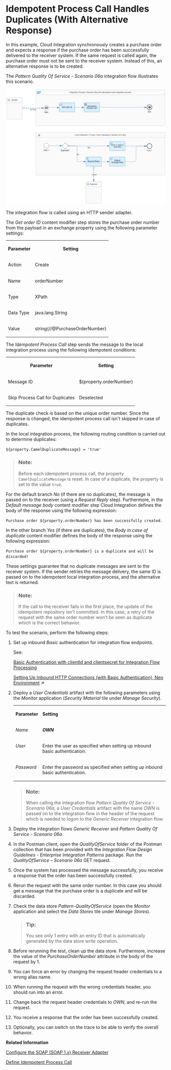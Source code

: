 <!-- loioa8706217bf174994bdca4cbe2b06955e -->

# Idempotent Process Call Handles Duplicates \(With Alternative Response\)

In this example, Cloud Integration synchronously creates a purchase order and expects a response if the purchase order has been successfully delivered to the receiver system. If the same request is called again, the purchase order must not be sent to the receiver system. Instead of this, an alternative response is to be created.

The *Pattern Quality Of Service - Scenario 06a* integration flow illustrates this scenario.

 ![](images/Image_Scenario_with_alternative_response_be42d15.png) 

The integration flow is called using an HTTP sender adapter.

The *Get order ID* content modifier step stores the purchase order number from the payload in an exchange property using the following parameter settings:

<a name="loioa8706217bf174994bdca4cbe2b06955e__table_dyv_qmn_hsb"/>


<table>
<tr>
<th valign="top">

Parameter



</th>
<th valign="top">

Setting



</th>
</tr>
<tr>
<td valign="top">

Action



</td>
<td valign="top">

Create



</td>
</tr>
<tr>
<td valign="top">

Name



</td>
<td valign="top">

orderNumber



</td>
</tr>
<tr>
<td valign="top">

Type



</td>
<td valign="top">

XPath



</td>
</tr>
<tr>
<td valign="top">

Data Type



</td>
<td valign="top">

java.lang.String



</td>
</tr>
<tr>
<td valign="top">

Value



</td>
<td valign="top">

string\(//@PurchaseOrderNumber\)



</td>
</tr>
</table>

The *Idempotent Process Call* step sends the message to the local integration process using the following idempotent conditions:

<a name="loioa8706217bf174994bdca4cbe2b06955e__table_rjh_wmn_hsb"/>


<table>
<tr>
<th valign="top">

Parameter



</th>
<th valign="top">

Setting



</th>
</tr>
<tr>
<td valign="top">

Message ID



</td>
<td valign="top">

$\{property.orderNumber\}



</td>
</tr>
<tr>
<td valign="top">

Skip Process Call for Duplicates



</td>
<td valign="top">

Deselected



</td>
</tr>
</table>

The duplicate check is based on the unique order number. Since the response is changed, the idempotent process call isn't skipped in case of duplicates.

In the local integration process, the following routing condition is carried out to determine duplicates:

`${property.CamelDuplicateMessage} = 'true'`

> ### Note:  
> Before each idempotent process call, the property `CamelDuplicateMessage` is reset. In case of a duplicate, the property is set to the value `true`.

For the default branch *No* \(if there are no duplicates\), the message is passed on to the receiver \(using a *Request Reply* step\). Furthermore, in the *Default message body* content modifier step Cloud Integration defines the body of the response using the following expression:

`Purchase order ${property.orderNumber} has been successfully created.`

In the other branch *Yes* \(if there are duplicates\), the *Body in case of duplicate* content modifier defines the body of the response using the following expression:

`Purchase order ${property.orderNumber} is a duplicate and will be discarded!`

These settings guarantee that no duplicate messages are sent to the receiver system. If the sender retries the message delivery, the same ID is passed on to the idempotent local integration process, and the alternative text is returned.

> ### Note:  
> If the call to the receiver fails in the first place, the update of the idempotent repository isn't committed. In this case, a retry of the request with the same order number won’t be seen as duplicate which is the correct behavior.

To test the scenario, perform the following steps:

1.  Set up inbound *Basic* authentication for integration flow endpoints.

    See:

    [Basic Authentication with clientId and clientsecret for Integration Flow Processing](../40-RemoteSystems/basic-authentication-with-clientid-and-clientsecret-for-integration-flow-processing-647eeb3.md)

    [Setting Up Inbound HTTP Connections (with Basic Authentication), Neo Environment](https://help.sap.com/viewer/368c481cd6954bdfa5d0435479fd4eaf/IAT/en-US/391c45cfcd0f4435952ab085283b7f7d.html "") :arrow_upper_right:

2.  Deploy a *User Credentials* artifact with the following parameters using the *Monitor* application \(*Security Material* tile under *Manage Security*\).


    <table>
    <tr>
    <th valign="top">

    Parameter


    
    </th>
    <th valign="top">

    Setting


    
    </th>
    </tr>
    <tr>
    <td valign="top">

    *Name*


    
    </td>
    <td valign="top">

    ***OWN***


    
    </td>
    </tr>
    <tr>
    <td valign="top">

    *User*


    
    </td>
    <td valign="top">

    Enter the user as specified when setting up inbound basic authentication.


    
    </td>
    </tr>
    <tr>
    <td valign="top">

    *Password*


    
    </td>
    <td valign="top">

    Enter the password as specified when setting up inbound basic authentication.


    
    </td>
    </tr>
    </table>
    
    > ### Note:  
    > When calling the integration flow *Pattern Quality Of Service - Scenario 06a*, a *User Credentials* artifact with the name *OWN* is passed on to the integration flow in the header of the request which is needed to logon to the *Generic Receiver* integration flow.

3.  Deploy the integration flows *Generic Receiver* and *Pattern Quality Of Service - Scenario 06a*.
4.  In the Postman client, open the *QualityOfService* folder of the Postman collection that has been provided with the *Integration Flow Design Guidelines - Enterprise Integration Patterns* package. Run the *QualityOfService – Scenario 06a* GET request.
5.  Once the system has processed the message successfully, you receive a response that the order has been successfully created.
6.  Rerun the request with the same order number. In this case you should get a message that the purchase order is a duplicate and will be discarded.
7.  Check the data store *Pattern-QualityOfService* \(open the *Monitor* application and select the *Data Stores* tile under *Manage Stores*\).

    > ### Tip:  
    > You see only 1 entry with an entry ID that is automatically generated by the data store write operation.

8.  Before rerunning the test, clean up the data store. Furthermore, increase the value of the *PurchaseOrderNumber* attribute in the body of the request by 1.
9.  You can force an error by changing the request header credentials to a wrong alias name.
10. When running the request with the wrong credentials header, you should run into an error.
11. Change back the request header credentials to *OWN*, and re-run the request.
12. You receive a response that the order has been successfully created.
13. Optionally, you can switch on the trace to be able to verify the overall behavior.

**Related Information**  


[Configure the SOAP \(SOAP 1.x\) Receiver Adapter](configure-the-soap-soap-1-x-receiver-adapter-57f7b34.md "The SOAP (SOAP 1.x) receiver adapter enables a SAP BTP tenant to exchange messages with a receiver system that supports Simple Object Access Protocol (SOAP) 1.1.")

[Define Idempotent Process Call](define-idempotent-process-call-84c85d7.md "Execute a process call step to check if an incoming message was already processed, and skip the processing of this message.")

